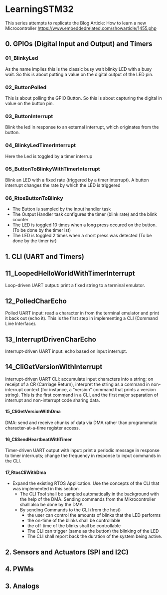 # LearningSTM32
This series attempts to replicate the Blog Article: How to learn a new Microcontroller https://www.embeddedrelated.com/showarticle/1455.php


## 0. GPIOs (Digital Input and Output) and Timers
### 01_BlinkyLed
As the name implies this is the classic busy wait blinky LED with a busy wait. So this is about putting a value on the digital output of the LED pin.

### 02_ButtonPolled
This is about polling the GPIO Button. So this is about capturing the digital in value on the button pin.

### 03_ButtonInterrupt
Blink the led in response to an external interrupt, which originates from the button.

### 04_BlinkyLedTimerInterrupt
Here the Led is toggled by a timer interrup

### 05_ButtonToBlinkyWithTimerInterrupt
Blink an LED with a fixed rate (triggered by a timer interrupt). A button interrupt changes the rate by which the LED is triggered

### 06_RtosButtonToBlinky
- The Button is sampled by the input handler task
- The Output Handler task configures the timer (blink rate) and the blink counter
- The LED is toggled 10 times when a long press occured on the button. (To be done by the timer ist)
- The LED is toggled 2 times when a short press was detected (To be done by the timer isr)

## 1. CLI (UART and Timers)
## 11_LoopedHelloWorldWithTimerInterrupt
Loop-driven UART output: print a fixed string to a terminal emulator.

## 12_PolledCharEcho
Polled UART input: read a character in from the terminal emulator and print it back out (echo it). This is the first step in implementing a CLI (Command Line Interface).

## 13_InterruptDrivenCharEcho
Interrupt-driven UART input: echo based on input interrupt.

## 14_CliGetVersionWithInterrupt
 Interrupt-driven UART CLI: accumulate input characters into a string; on receipt of a CR (Carriage Return), interpret the string as a command in non-interrupt context (for instance, a "version" command that prints a version string). This is the first command in a CLI, and the first major separation of interrupt and non-interrupt code sharing data.

#### 15_CliGetVersionWithDma
DMA: send and receive chunks of data via DMA rather than programmatic character-at-a-time register access.

#### 16_CliSendHeartbeatWithTimer
Timer-driven UART output with input: print a periodic message in response to timer interrupts; change the frequency in response to input commands in the CLI.

#### 17_RtosCliWithDma
- Expand the existing RTOS Application. Use the concepts of the CLI that was implemented in this section
	- The CLI Tool shall be sampled automatically in the background with the help of the DMA. Sending commands from the Mikrocontroller shall also be done by the DMA
	- By sending Commands to the CLI (from the host)
		- the user can control the amounts of blinks that the LED performs
		- the on-time of the blinks shall be controllable
		- the off-time of the blinks shall be controllable
		- The CLI can trigger (same as the button) the blinking of the LED
		- The CLI shall report back the duration of the system being active.


## 2. Sensors and Actuators (SPI and I2C)

## 4. PWMs

## 3. Analogs
